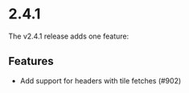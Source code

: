 # 2.4.1

The v2.4.1 release adds one feature:

## Features

 * Add support for headers with tile fetches (#902)
